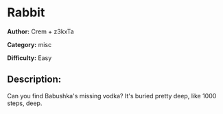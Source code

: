 # Rabbit

**Author:** Crem + z3kxTa

**Category:** misc

**Difficulty:** Easy

## Description:

Can you find Babushka's missing vodka? It's buried pretty deep, like 1000 steps, deep.